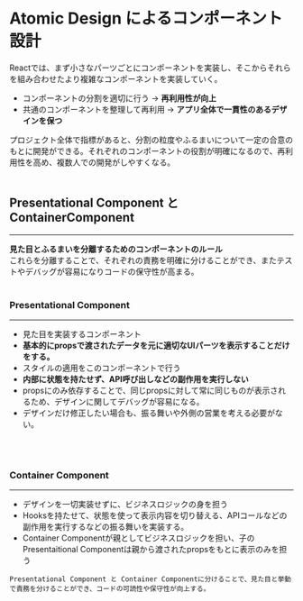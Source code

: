 # Atomic Design によるコンポーネント設計

Reactでは、まず小さなパーツごとにコンポーネントを実装し、そこからそれらを組み合わせたより複雑なコンポーネントを実装していく。
<br>

* コンポーネントの分割を適切に行う → __再利用性が向上__
* 共通のコンポーネントを整理して再利用 → __アプリ全体で一貫性のあるデザインを保つ__

プロジェクト全体で指標があると、分割の粒度やふるまいについて一定の合意のもとに開発ができる。それぞれのコンポーネントの役割が明確になるので、再利用性を高め、複数人での開発がしやすくなる。
<br>
<br>

## Presentational Component と ContainerComponent
<hr />

__見た目とふるまいを分離するためのコンポーネントのルール__<br>
これらを分離することで、それぞれの責務を明確に分けることができ、またテストやデバッグが容易になりコードの保守性が高まる。
<br>
<br>

### Presentational Component
<hr />

* 見た目を実装するコンポーネント
* __基本的にpropsで渡されたデータを元に適切なUIパーツを表示することだけをする。__
* スタイルの適用をこのコンポーネントで行う
* __内部に状態を持たせず、API呼び出しなどの副作用を実行しない__
* propsにのみ依存することで、同じpropsに対して常に同じものが表示されるため、デザインに関してデバッグが容易になる。
* デザインだけ修正したい場合も、振る舞いや外側の営業を考える必要がない。

<br>
<br>

### Container Component
<hr />

* デザインを一切実装せずに、ビジネスロジックの身を担う
* Hooksを持たせて、状態を使って表示内容を切り替える、APIコールなどの副作用を実行するなどの振る舞いを実装する。
* Container Componentが親としてビジネスロジックを担い、子のPresentaitional Componentは親から渡されたpropsをもとに表示のみを担う

```
Presentational Component と Container Componentに分けることで、見た目と挙動で責務を分けることができ、コードの可読性や保守性が向上する。
```